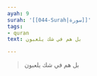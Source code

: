```yaml
---
ayah: 9
surah: '[[044-Surah|سورة]]'
tags:
- quran
text: بل هم في شك يلعبون

---
```

> بل هم في شك يلعبون
